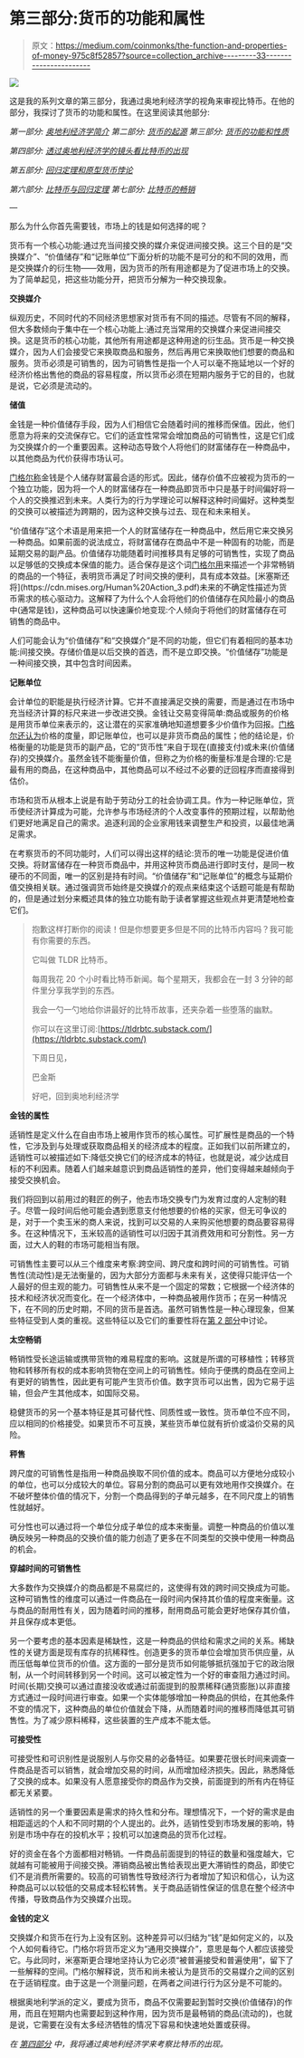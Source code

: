 # 第三部分:货币的功能和属性

> 原文：<https://medium.com/coinmonks/the-function-and-properties-of-money-975c8f52857?source=collection_archive---------33----------------------->

![](img/419a592f342ea287405ca7bb6701a199.png)

这是我的系列文章的第三部分，我通过奥地利经济学的视角来审视比特币。在他的部分，我探讨了货币的功能和属性。在这里阅读其他部分:

*第一部分:* [*奥地利经济学简介*](https://satoshibaggins.medium.com/introduction-to-austrian-economics-54adae65d38b) *第二部分:* [*货币的起源*](https://satoshibaggins.medium.com/origin-of-money-e04e756578e7) *第三部分:* [*货币的功能和性质*](https://satoshibaggins.medium.com/the-function-and-properties-of-money-975c8f52857)

*第四部分:* [*透过奥地利经济学的镜头看比特币的出现*](https://satoshibaggins.medium.com/the-emergence-of-bitcoin-through-the-lens-of-austrian-economics-36cf7bcd09ff)

*第五部分:* [*回归定理和原型货币悖论*](http://the%20regression%20theorem%20and%20proto%20money%20paradox/)

*第六部分:* [*比特币与回归定理*](https://satoshibaggins.medium.com/bitcoin-and-the-regression-theorem-2d290167ccf1) *第七部分:* [*比特币的畅销*](https://satoshibaggins.medium.com/salability-of-bitcoin-845f393ec844)

—

那么为什么你首先需要钱，市场上的钱是如何选择的呢？

货币有一个核心功能:通过充当间接交换的媒介来促进间接交换。这三个目的是“交换媒介”、“价值储存”和“记账单位”下面分析的功能不是可分的和不同的效用，而是交换媒介的衍生物——效用，因为货币的所有用途都是为了促进市场上的交换。为了简单起见，把这些功能分开，把货币分解为一种交换现象。

**交换媒介**

纵观历史，不同时代的不同经济思想家对货币有不同的描述。尽管有不同的解释，但大多数倾向于集中在一个核心功能上:通过充当常用的交换媒介来促进间接交换。这是货币的核心功能，其他所有用途都是这种用途的衍生品。货币是一种交换媒介，因为人们会接受它来换取商品和服务，然后再用它来换取他们想要的商品和服务。货币必须是可销售的，因为可销售性是指一个人可以毫不拖延地以一个好的经济价格出售他的商品的容易程度，所以货币必须在短期内服务于它的目的，也就是说，它必须是流动的。

**储值**

金钱是一种价值储存手段，因为人们相信它会随着时间的推移而保值。因此，他们愿意为将来的交流保存它。它们的适宜性常常会增加商品的可销售性，这是它们成为交换媒介的一个重要因素。这种动态导致个人将他们的财富储存在一种商品中，以其他商品为代价获得市场认可。

[门格尔称](https://cdn.mises.org/Principles%20of%20Economics_5.pdf)金钱是个人储存财富最合适的形式。因此，储存价值不应被视为货币的一个独立功能，因为将一个人的财富储存在一种商品即货币中只是基于时间偏好将一个人的交换推迟到未来。人类行为的行为学理论可以解释这种时间偏好。这种类型的交换可以被描述为跨期的，因为这种交换与过去、现在和未来相关。

“价值储存”这个术语是用来把一个人的财富储存在一种商品中，然后用它来交换另一种商品。如果前面的说法成立，将财富储存在商品中不是一种固有的功能，而是延期交易的副产品。价值储存功能随着时间推移具有足够的可销售性，实现了商品以足够低的交换成本保值的能力。适合保存是这个词[门格尔用](https://mises.org/library/origins-money-0#:~:text=%E2%80%9CMan%20himself%20is%20the%20beginning,a%20notion%20alien%20to%20it.)来描述一个非常畅销的商品的一个特征，表明货币满足了时间交换的便利，具有成本效益。[米塞斯还将](https://cdn.mises.org/Human%20Action_3.pdf)未来的不确定性描述为货币需求的核心驱动力。这解释了为什么个人会将他们的价值储存在风险最小的商品中(通常是钱)，这种商品可以快速廉价地变现:个人倾向于将他们的财富储存在可销售的商品中。

人们可能会认为“价值储存”和“交换媒介”是不同的功能，但它们有着相同的基本功能:间接交换。存储价值是以后交换的首选，而不是立即交换。“价值储存”功能是一种间接交换，其中包含时间因素。

**记账单位**

会计单位的职能是执行经济计算。它并不直接满足交换的需要，而是通过在市场中充当经济计算的标尺来进一步改进交换。金钱让交易变得简单:商品或服务的价格是用货币单位来表示的，这让潜在的买家准确地知道想要多少价值作为回报。[门格尔还认为](https://cdn.mises.org/Principles%20of%20Economics_5.pdf)价格的度量，即记账单位，也可以是非货币商品的属性；他的结论是，价格衡量的功能是货币的副产品，它的“货币性”来自于现在(直接支付)或未来(价值储存)的交换媒介。虽然金钱不能衡量价值，但称之为价格的衡量标准是合理的:它是最有用的商品，在这种商品中，其他商品可以不经过不必要的迂回程序而直接得到估价。

市场和货币从根本上说是有助于劳动分工的社会协调工具。作为一种记账单位，货币使经济计算成为可能，允许参与市场经济的个人改变事件的预期过程，以帮助他们更好地满足自己的需求。追逐利润的企业家用钱来调整生产和投资，以最佳地满足需求。

在考察货币的不同功能时，人们可以得出这样的结论:货币的唯一功能是促进价值交换。将财富储存在一种货币商品中，并用这种货币商品进行即时支付，是同一枚硬币的不同面，唯一的区别是持有时间。“价值储存”和“记账单位”的概念与延期价值交换相关联。通过强调货币始终是交换媒介的观点来结束这个话题可能是有帮助的，但是通过划分来概述具体的独立功能有助于读者掌握这些观点并更清楚地检查它们。

> 抱歉这样打断你的阅读！但是你想要更多但是不同的比特币内容吗？我可能有你需要的东西。
> 
> 它叫做 TLDR 比特币。
> 
> 每周我花 20 个小时看比特币新闻。每个星期天，我都会在一封 3 分钟的邮件里分享我学到的东西。
> 
> 我会一勺一勺地给你讲最好的比特币故事，还夹杂着一些堕落的幽默。
> 
> 你可以在这里订阅:[https://tldrbtc.substack.com/](https://tldrbtc.substack.com/)
> 
> 下周日见，
> 
> 巴金斯
> 
> 好吧，回到奥地利经济学

**金钱的属性**

适销性是定义什么在自由市场上被用作货币的核心属性。可扩展性是商品的一个特性，它涉及到与处理或获取商品相关的经济成本的程度。正如我们以前所建立的，适销性可以被描述如下:降低交换它们的经济成本的特征，也就是说，减少达成目标的不利因素。随着人们越来越意识到商品适销性的差异，他们变得越来越倾向于接受交换机会。

我们将回到以前用过的鞋匠的例子，他去市场交换专门为发育过度的人定制的鞋子。尽管一段时间后他可能会遇到愿意支付他想要的价格的买家，但无可争议的是，对于一个卖玉米的商人来说，找到可以交易的人来购买他想要的商品要容易得多。在这种情况下，玉米较高的适销性可以归因于其消费效用和可分割性。另一方面，过大人的鞋的市场可能相当有限。

可销售性主要可以从三个维度来考察:跨空间、跨尺度和跨时间的可销售性。可销售性(流动性)是无法衡量的，因为大部分方面都与未来有关，这使得只能评估一个人最好的但主观的能力。可销售性从来不是一个固定的常数；它根据一个经济体的技术和经济状况而变化。在一个经济体中，一种商品被用作货币；在另一种情况下，在不同的历史时期，不同的货币是首选。虽然可销售性是一种心理现象，但某些特征受到人类的重视。这些特征以及它们的重要性将在[第 2 部分](https://satoshibaggins.medium.com/origin-of-money-e04e756578e7)中讨论。

**太空畅销**

畅销性受长途运输或携带货物的难易程度的影响。这就是所谓的可移植性；转移货物和转移所有权的成本影响货物在空间上的可销售性。倾向于便携的商品在空间上有更好的销售性，因此更有可能产生货币价值。数字货币可以出售，因为它易于运输，但会产生其他成本，如国际交易。

稳健货币的另一个基本特征是其可替代性、同质性或一致性。货币单位不应不同，应以相同的价格接受。如果货币不可互换，某些货币单位就有折价或溢价交易的风险。

**秤售**

跨尺度的可销售性是指用一种商品换取不同价值的成本。商品可以方便地分成较小的单位，也可以分成较大的单位。容易分割的商品可以更有效地用作交换媒介。在不破坏整体价值的情况下，分割一个商品得到的子单元越多，在不同尺度上的销售性就越好。

可分性也可以通过将一个单位分成子单位的成本来衡量。调整一种商品的价值以准确反映另一种商品的交换价值的能力创造了更多在不同类型的交换中使用一种商品的机会。

**穿越时间的可销售性**

大多数作为交换媒介的商品都是不易腐烂的，这使得有效的跨时间交换成为可能。这种可销售性的维度可以通过一件商品在一段时间内保持其价值的程度来衡量。这与商品的耐用性有关，因为随着时间的推移，耐用商品可能会更好地保存其价值，并且保存成本更低。

另一个要考虑的基本因素是稀缺性，这是一种商品的供给和需求之间的关系。稀缺性的关键方面是现有库存的抗稀释性。创造更多的货币单位会增加货币供应量，从而压低每单位货币的价值。这方面的一部分是货币如何能够抵抗强加于它的政治限制，从一个时间转移到另一个时间。这可以被定性为一个好的审查阻力通过时间。时间(长期)交换可以通过直接没收或通过前面提到的股票稀释(通货膨胀)以非直接方式通过一段时间进行审查。如果一个实体能够增加一种商品的供给，在其他条件不变的情况下，这种商品的单位价值就会下降，从而随着时间的推移而降低其可销售性。为了减少原料稀释，这些装置的生产成本不能太低。

**可接受性**

可接受性和可识别性是说服别人与你交易的必备特征。如果要花很长时间来调查一件商品是否可以销售，就会增加交易的时间，从而增加经济损失。因此，熟悉降低了交换的成本。如果没有人愿意接受你的商品作为交换，前面提到的所有内在特征都无关紧要。

适销性的另一个重要因素是需求的持久性和分布。理想情况下，一个好的需求是由相距遥远的个人和不同时期的个人提出的。此外，适销性受到市场发展的影响，特别是市场中存在的投机水平；投机可以加速商品的货币化过程。

好的资金在各个方面都相对畅销。一件商品前面提到的特征的数量和强度越大，它就越有可能被用于间接交换。滞销商品被出售给表现出更大滞销性的商品，即使它们不是消费所需要的。较高的可销售性导致经济行为者增加了知识和信心，认为这种商品可以以较低的交易成本轻松转售。关于商品适销性保证的信息在整个经济中传播，导致商品作为交换媒介出现。

**金钱的定义**

交换媒介和货币在行为上没有区别。这种差异可以归结为“钱”是如何定义的，以及个人如何看待它。门格尔将货币定义为“通用交换媒介”，意思是每个人都应该接受它。与此同时，米塞斯更合理地坚持认为它必须“被普遍接受和普遍使用”，留下了一些解释的空间。门格尔解释说，货币和尚未被认为是货币的交易媒介之间的区别在于适销程度。由于这是一个测量问题，在两者之间进行行为区分是不可能的。

根据奥地利学派的定义，要成为货币，商品不仅需要起到暂时交换(价值储存)的作用，而且在短期内也需要起到这种作用，因为货币是最畅销的商品(流动的)，也就是说，它需要在没有太多经济牺牲的情况下容易和快速地处置或获得。

*在* [*第四部分*](https://satoshibaggins.medium.com/the-emergence-of-bitcoin-through-the-lens-of-austrian-economics-36cf7bcd09ff) *中，我将通过奥地利经济学来考察比特币的出现。*